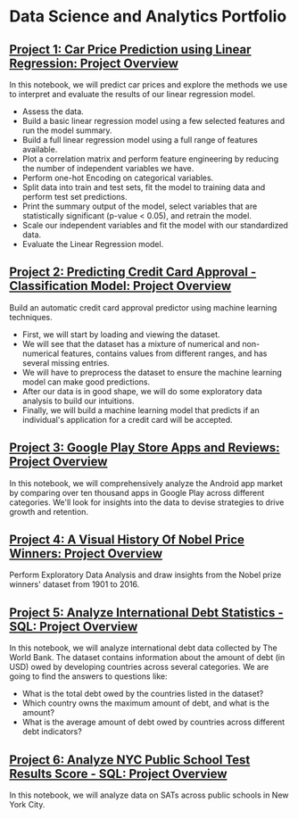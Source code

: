 # Data Science and Analytics Portfolio


## [Project 1: Car Price Prediction using Linear Regression: Project Overview](https://github.com/Annet-Chebukati/Annet_Portfolio/blob/main/%20Car%20Price%20Prediction%20-%20Linear%20Regression.ipynb)

In this notebook, we will predict car prices and explore the methods we use to interpret and evaluate the results of our linear regression model.
- Assess the data.
- Build a basic linear regression model using a few selected features and run the model summary.
- Build a full linear regression model using a full range of features available.
- Plot a correlation matrix and perform feature engineering by reducing the number of independent variables we have.
- Perform one-hot Encoding on categorical variables.
- Split data into train and test sets, fit the model to training data and perform test set predictions.
- Print the summary output of the model, select variables that are statistically significant (p-value < 0.05), and retrain the model.
- Scale our independent variables and fit the model with our standardized data.
- Evaluate the Linear Regression model.

## [Project 2: Predicting Credit Card Approval - Classification Model: Project Overview](https://github.com/Annet-Chebukati/Annet_Portfolio/blob/main/Predicting%20Credit%20Card%20Approval%20-%20Classification.ipynb)

Build an automatic credit card approval predictor using machine learning techniques.
- First, we will start by loading and viewing the dataset.
- We will see that the dataset has a mixture of numerical and non-numerical features, contains values from different ranges, and has several missing entries.
- We will have to preprocess the dataset to ensure the machine learning model can make good predictions.
- After our data is in good shape, we will do some exploratory data analysis to build our intuitions.
- Finally, we will build a machine learning model that predicts if an individual's application for a credit card will be accepted.

## [Project 3: Google Play Store Apps and Reviews: Project Overview](https://github.com/Annet-Chebukati/Annet_Portfolio/blob/main/Google%20Play%20Store%20apps%20and%20reviews.ipynb)

In this notebook, we will comprehensively analyze the Android app market by comparing over ten thousand apps in Google Play across different categories. We'll look for insights into the data to devise strategies to drive growth and retention.

## [Project 4: A Visual History Of Nobel Price Winners: Project Overview](https://github.com/Annet-Chebukati/Annet_Portfolio/blob/main/A%20visual%20History%20of%20Nobel%20Price%20Winners.ipynb)

Perform Exploratory Data Analysis and draw insights from the Nobel prize winners' dataset from 1901 to 2016.

## [Project 5: Analyze International Debt Statistics - SQL: Project Overview](https://github.com/Annet-Chebukati/Annet_Portfolio/blob/main/Analyze%20International%20Debt%20Statistics.ipynb)

In this notebook, we will analyze international debt data collected by The World Bank. The dataset contains information about the amount of debt (in USD) owed by developing countries across several categories. We are going to find the answers to questions like:
- What is the total debt owed by the countries listed in the dataset?
- Which country owns the maximum amount of debt, and what is the amount?
- What is the average amount of debt owed by countries across different debt indicators?

## [Project 6: Analyze NYC Public School Test Results Score - SQL: Project Overview](https://github.com/Annet-Chebukati/Annet_Portfolio/blob/main/Analyzing%20NYC%20Public%20School%20Test%20Result%20Scores.ipynb)

In this notebook, we will analyze data on SATs across public schools in New York City.

